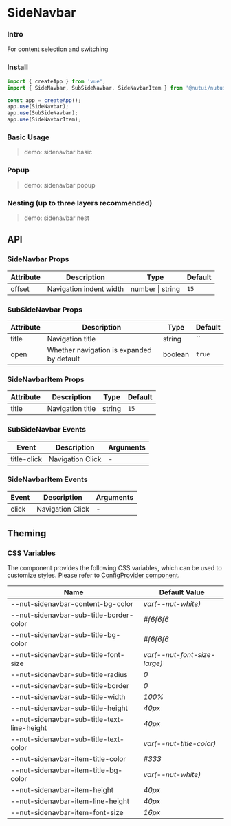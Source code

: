 # SideNavbar

### Intro

For content selection and switching

### Install

```js
import { createApp } from 'vue';
import { SideNavbar, SubSideNavbar, SideNavbarItem } from '@nutui/nutui';

const app = createApp();
app.use(SideNavbar);
app.use(SubSideNavbar);
app.use(SideNavbarItem);
```

### Basic Usage

> demo: sidenavbar basic

### Popup

> demo: sidenavbar popup

### Nesting (up to three layers recommended)

> demo: sidenavbar nest

## API

### SideNavbar Props

| Attribute | Description | Type | Default |
| --- | --- | --- | --- |
| offset | Navigation indent width | number \| string | `15` |

### SubSideNavbar Props

| Attribute | Description | Type | Default |
| --- | --- | --- | --- |
| title | Navigation title | string | `` |
| open | Whether navigation is expanded by default | boolean | `true` |

### SideNavbarItem Props

| Attribute | Description | Type | Default |
| --- | --- | --- | --- |
| title | Navigation title | string | `15` |

### SubSideNavbar Events

| Event | Description | Arguments |
| --- | --- | --- |
| title-click | Navigation Click | - |

### SideNavbarItem Events

| Event | Description | Arguments |
| --- | --- | --- |
| click | Navigation Click | - |

## Theming

### CSS Variables

The component provides the following CSS variables, which can be used to customize styles. Please refer to [ConfigProvider component](#/en-US/component/configprovider).

| Name | Default Value |
| --- | --- |
| --nut-sidenavbar-content-bg-color | _var(--nut-white)_ |
| --nut-sidenavbar-sub-title-border-color | _#f6f6f6_ |
| --nut-sidenavbar-sub-title-bg-color | _#f6f6f6_ |
| --nut-sidenavbar-sub-title-font-size | _var(--nut-font-size-large)_ |
| --nut-sidenavbar-sub-title-radius | _0_ |
| --nut-sidenavbar-sub-title-border | _0_ |
| --nut-sidenavbar-sub-title-width | _100%_ |
| --nut-sidenavbar-sub-title-height | _40px_ |
| --nut-sidenavbar-sub-title-text-line-height | _40px_ |
| --nut-sidenavbar-sub-title-text-color | _var(--nut-title-color)_ |
| --nut-sidenavbar-item-title-color | _#333_ |
| --nut-sidenavbar-item-title-bg-color | _var(--nut-white)_ |
| --nut-sidenavbar-item-height | _40px_ |
| --nut-sidenavbar-item-line-height | _40px_ |
| --nut-sidenavbar-item-font-size | _16px_ |
